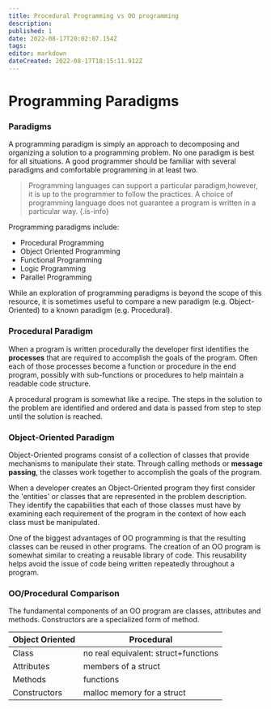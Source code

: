 ```yaml
---
title: Procedural Programming vs OO programming
description: 
published: 1
date: 2022-08-17T20:02:07.154Z
tags: 
editor: markdown
dateCreated: 2022-08-17T18:15:11.912Z
---
```




# Programming Paradigms


### Paradigms
A programming paradigm is simply an approach to decomposing and organizing a solution to a programming problem. No one paradigm is best for all situations. A good programmer should be familiar with several paradigms and comfortable programming in at least two.  
>Programming languages can support a particular paradigm,however, it is up to the programmer to follow the practices.  A choice of programming language does not guarantee a program is written in a particular way.
{.is-info}


Programming paradigms include:

- Procedural Programming
- Object Oriented Programming
- Functional Programming
- Logic Programming
- Parallel Programming

While an exploration of programming paradigms is beyond the scope of this resource, it is sometimes useful to compare a new paradigm (e.g. Object-Oriented) to a known paradigm (e.g. Procedural).

### Procedural Paradigm

When a program is written procedurally the developer first identifies the **processes** that are required to accomplish the goals of the program. Often each of those processes become a function or procedure in the end program, possibly with sub-functions or procedures to help maintain a readable code structure.

A procedural program is somewhat like a recipe. The steps in the solution to the problem are identified and ordered and data is passed from step to step until the solution is reached.

### Object-Oriented Paradigm

Object-Oriented programs consist of a collection of classes that provide mechanisms to manipulate their state. Through calling methods or **message passing**, the classes work together to accomplish the goals of the program.   

When a developer creates an Object-Oriented program they first consider the 'entities' or classes that are represented in the problem description. They identify the capabilities that each of those classes must have by examining each requirement of the program in the context of how each class must be manipulated.

One of the biggest advantages of OO programming is that the resulting classes can be reused in other programs. The creation of an OO program is somewhat similar to creating a reusable library of code. This reusability helps avoid the issue of code being written repeatedly throughout a program.

### OO/Procedural Comparison
The fundamental components of an OO program are classes, attributes and methods. Constructors are a specialized form of method.

|     Object Oriented    |     Procedural    |
|---|---|
|     Class    |     no   real   equivalent:  struct+functions    |
|     Attributes    |     members of a struct    |
|     Methods    |     functions    |
|     Constructors    |     malloc memory for a struct    |



